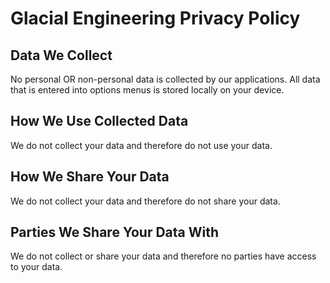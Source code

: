 # Glacial Engineering Privacy Policy

## Data We Collect

No personal OR non-personal data is collected by our applications.  All data that is entered into options menus is stored locally on your device.

## How We Use Collected Data

We do not collect your data and therefore do not use your data.

## How We Share Your Data

We do not collect your data and therefore do not share your data.

## Parties We Share Your Data With

We do not collect or share your data and therefore no parties have access to your data.
